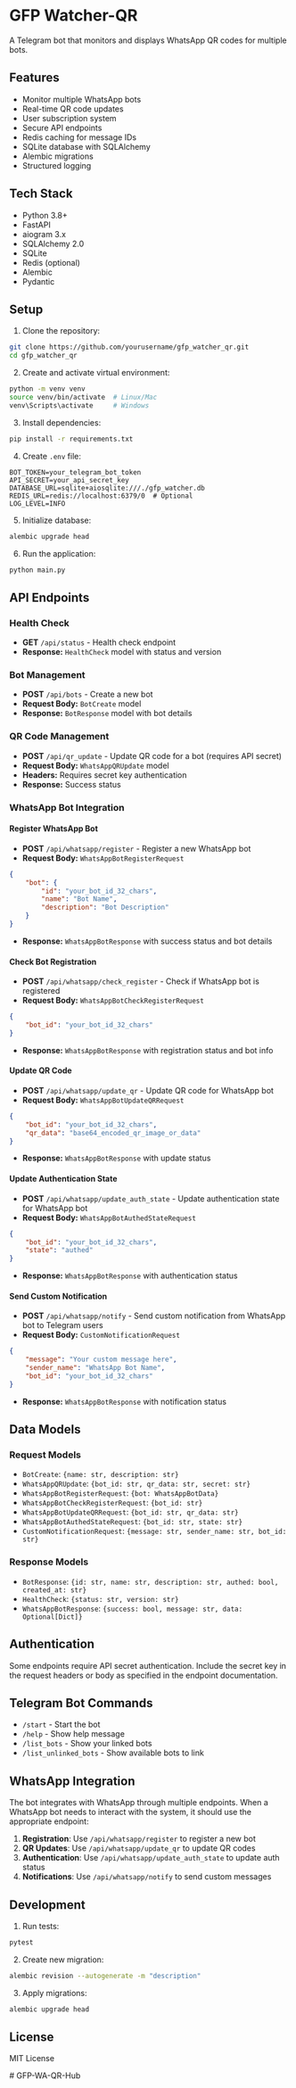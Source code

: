 # GFP Watcher-QR

A Telegram bot that monitors and displays WhatsApp QR codes for multiple bots.

## Features

- Monitor multiple WhatsApp bots
- Real-time QR code updates
- User subscription system
- Secure API endpoints
- Redis caching for message IDs
- SQLite database with SQLAlchemy
- Alembic migrations
- Structured logging

## Tech Stack

- Python 3.8+
- FastAPI
- aiogram 3.x
- SQLAlchemy 2.0
- SQLite
- Redis (optional)
- Alembic
- Pydantic

## Setup

1. Clone the repository:
```bash
git clone https://github.com/yourusername/gfp_watcher_qr.git
cd gfp_watcher_qr
```

2. Create and activate virtual environment:
```bash
python -m venv venv
source venv/bin/activate  # Linux/Mac
venv\Scripts\activate     # Windows
```

3. Install dependencies:
```bash
pip install -r requirements.txt
```

4. Create `.env` file:
```env
BOT_TOKEN=your_telegram_bot_token
API_SECRET=your_api_secret_key
DATABASE_URL=sqlite+aiosqlite:///./gfp_watcher.db
REDIS_URL=redis://localhost:6379/0  # Optional
LOG_LEVEL=INFO
```

5. Initialize database:
```bash
alembic upgrade head
```

6. Run the application:
```bash
python main.py
```

## API Endpoints

### Health Check
- **GET** `/api/status` - Health check endpoint
- **Response:** `HealthCheck` model with status and version

### Bot Management
- **POST** `/api/bots` - Create a new bot
- **Request Body:** `BotCreate` model
- **Response:** `BotResponse` model with bot details

### QR Code Management
- **POST** `/api/qr_update` - Update QR code for a bot (requires API secret)
- **Request Body:** `WhatsAppQRUpdate` model
- **Headers:** Requires secret key authentication
- **Response:** Success status

### WhatsApp Bot Integration

#### Register WhatsApp Bot
- **POST** `/api/whatsapp/register` - Register a new WhatsApp bot
- **Request Body:** `WhatsAppBotRegisterRequest`
```json
{
    "bot": {
        "id": "your_bot_id_32_chars",
        "name": "Bot Name",
        "description": "Bot Description"
    }
}
```
- **Response:** `WhatsAppBotResponse` with success status and bot details

#### Check Bot Registration
- **POST** `/api/whatsapp/check_register` - Check if WhatsApp bot is registered
- **Request Body:** `WhatsAppBotCheckRegisterRequest`
```json
{
    "bot_id": "your_bot_id_32_chars"
}
```
- **Response:** `WhatsAppBotResponse` with registration status and bot info

#### Update QR Code
- **POST** `/api/whatsapp/update_qr` - Update QR code for WhatsApp bot
- **Request Body:** `WhatsAppBotUpdateQRRequest`
```json
{
    "bot_id": "your_bot_id_32_chars",
    "qr_data": "base64_encoded_qr_image_or_data"
}
```
- **Response:** `WhatsAppBotResponse` with update status

#### Update Authentication State
- **POST** `/api/whatsapp/update_auth_state` - Update authentication state for WhatsApp bot
- **Request Body:** `WhatsAppBotAuthedStateRequest`
```json
{
    "bot_id": "your_bot_id_32_chars",
    "state": "authed" 
}
```
- **Response:** `WhatsAppBotResponse` with authentication status

#### Send Custom Notification
- **POST** `/api/whatsapp/notify` - Send custom notification from WhatsApp bot to Telegram users
- **Request Body:** `CustomNotificationRequest`
```json
{
    "message": "Your custom message here",
    "sender_name": "WhatsApp Bot Name",
    "bot_id": "your_bot_id_32_chars"
}
```
- **Response:** `WhatsAppBotResponse` with notification status

## Data Models

### Request Models
- `BotCreate`: `{name: str, description: str}`
- `WhatsAppQRUpdate`: `{bot_id: str, qr_data: str, secret: str}`
- `WhatsAppBotRegisterRequest`: `{bot: WhatsAppBotData}`
- `WhatsAppBotCheckRegisterRequest`: `{bot_id: str}`
- `WhatsAppBotUpdateQRRequest`: `{bot_id: str, qr_data: str}`
- `WhatsAppBotAuthedStateRequest`: `{bot_id: str, state: str}`
- `CustomNotificationRequest`: `{message: str, sender_name: str, bot_id: str}`

### Response Models
- `BotResponse`: `{id: str, name: str, description: str, authed: bool, created_at: str}`
- `HealthCheck`: `{status: str, version: str}`
- `WhatsAppBotResponse`: `{success: bool, message: str, data: Optional[Dict]}`

## Authentication

Some endpoints require API secret authentication. Include the secret key in the request headers or body as specified in the endpoint documentation.

## Telegram Bot Commands

- `/start` - Start the bot
- `/help` - Show help message
- `/list_bots` - Show your linked bots
- `/list_unlinked_bots` - Show available bots to link

## WhatsApp Integration

The bot integrates with WhatsApp through multiple endpoints. When a WhatsApp bot needs to interact with the system, it should use the appropriate endpoint:

1. **Registration**: Use `/api/whatsapp/register` to register a new bot
2. **QR Updates**: Use `/api/whatsapp/update_qr` to update QR codes
3. **Authentication**: Use `/api/whatsapp/update_auth_state` to update auth status
4. **Notifications**: Use `/api/whatsapp/notify` to send custom messages

## Development

1. Run tests:
```bash
pytest
```

2. Create new migration:
```bash
alembic revision --autogenerate -m "description"
```

3. Apply migrations:
```bash
alembic upgrade head
```

## License

MIT License

#   G F P - W A - Q R - H u b 
 
 